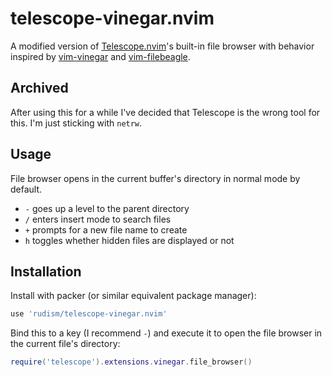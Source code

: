# telescope-vinegar.nvim

A modified version of [Telescope.nvim](https://github.com/nvim-telescope/telescope.nvim)'s built-in file browser with behavior inspired by [vim-vinegar](https://github.com/tpope/vim-vinegar) and [vim-filebeagle](https://github.com/jeetsukumaran/vim-filebeagle).

## Archived

After using this for a while I've decided that Telescope is the wrong tool for this. I'm just sticking with `netrw`.

## Usage

File browser opens in the current buffer's directory in normal mode by default.

- `-` goes up a level to the parent directory
- `/` enters insert mode to search files
- `+` prompts for a new file name to create
- `h` toggles whether hidden files are displayed or not

## Installation

Install with packer (or similar equivalent package manager):

```lua
use 'rudism/telescope-vinegar.nvim'
```

Bind this to a key (I recommend `-`) and execute it to open the file browser in the current file's directory:

```lua
require('telescope').extensions.vinegar.file_browser()
```
